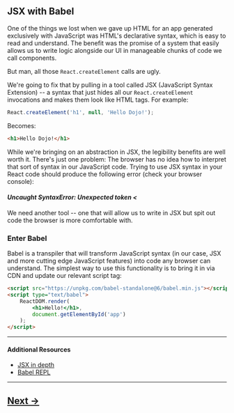## JSX with Babel

One of the things we lost when we gave up HTML for an app generated exclusively with JavaScript was HTML's declarative syntax, which is easy to read and understand. The benefit was the promise of a system that easily allows us to write logic alongside our UI in manageable chunks of code we call components.

But man, all those `React.createElement` calls are ugly.

We're going to fix that by pulling in a tool called JSX (JavaScript Syntax Extension) -- a syntax that just hides all our `React.createElement` invocations and makes them look like HTML tags. For example:

```js
React.createElement('h1', null, 'Hello Dojo!');
```
Becomes:
```html
<h1>Hello Dojo!</h1>
```

While we're bringing on an abstraction in JSX, the legibility benefits are well worth it. There's just one problem: The browser has no idea how to interpret that sort of syntax in our JavaScript code. Trying to use JSX syntax in your React code should produce the following error (check your browser console):

#### _Uncaught SyntaxError: Unexpected token <_

We need another tool -- one that will allow us to write in JSX but spit out code the browser is more comfortable with.

### Enter Babel

Babel is a transpiler that will transform JavaScript syntax (in our case, JSX and more cutting edge JavaScript features) into code any browser can understand. The simplest way to use this functionality is to bring it in via CDN and update our relevant script tag:

```html
<script src="https://unpkg.com/babel-standalone@6/babel.min.js"></script>
<script type="text/babel">
    ReactDOM.render(
        <h1>Hello!</h1>,
        document.getElementById('app')
    );
</script>
```
---
#### Additional Resources
- [JSX in depth](https://facebook.github.io/react/docs/jsx-in-depth.html)
- [Babel REPL](https://babeljs.io/repl)

---

## [Next ->](../01.Lessons/09.StatelessComponents.md)